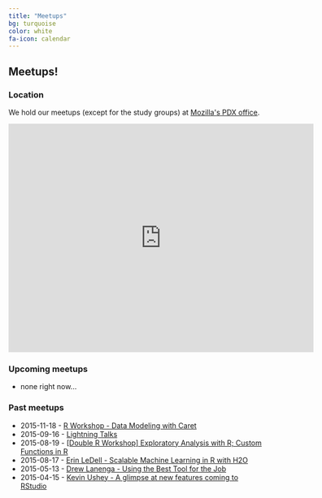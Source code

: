 ```yaml
---
title: "Meetups"
bg: turquoise
color: white
fa-icon: calendar
---
```


## Meetups!

### Location

We hold our meetups (except for the study groups) at [Mozilla's PDX office](https://goo.gl/maps/JxowuDLcZ2E2).

<iframe src="https://www.google.com/maps/embed?pb=!1m18!1m12!1m3!1d2795.335490246934!2d-122.68486598420809!3d45.523453937508094!2m3!1f0!2f0!3f0!3m2!1i1024!2i768!4f13.1!3m3!1m2!1s0x54950a024e0c754d%3A0x439c5ef39ec913a1!2sMozilla!5e0!3m2!1sen!2sus!4v1454361992513" width="600" height="450" frameborder="0" style="border:0" allowfullscreen></iframe>

### Upcoming meetups

* none right now...

### Past meetups

* 2015-11-18 - [R Workshop - Data Modeling with Caret](http://www.meetup.com/portland-r-user-group/events/226400619/)
* 2015-09-16 - [Lightning Talks](http://www.meetup.com/portland-r-user-group/events/221901470/)
* 2015-08-19 - [[Double R Workshop] Exploratory Analysis with R; Custom Functions in R](http://www.meetup.com/portland-r-user-group/events/224290472/)
* 2015-08-17 - [Erin LeDell - Scalable Machine Learning in R with H2O](http://www.meetup.com/portland-r-user-group/events/224100404/)
* 2015-05-13 - [Drew Lanenga - Using the Best Tool for the Job](http://www.meetup.com/portland-r-user-group/events/222210878/)
* 2015-04-15 - [Kevin Ushey - A glimpse at new features coming to RStudio](http://www.meetup.com/portland-r-user-group/events/221612364/)
